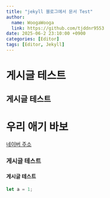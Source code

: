 ```yaml
---
title: "jekyll 블로그에서 문서 Test"
author:
  name: WoogaWooga
  link: https://github.com/tjddnr9553
date: 2025-06-2 23:10:00 +0900
categories: [Editor]
tags: [Editor, Jekyll]
---
```


# 게시글 테스트

## 게시글 테스트
# 우리 애기 바보
[네이버 주소](https://naver.com)

### 게시글 테스트

#### 게시글 테스트

```javascript
let a = 1;
```

